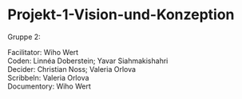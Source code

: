 # Projekt-1-Vision-und-Konzeption

Gruppe 2:

Facilitator: Wiho Wert <br>
Coden: Linnéa Doberstein; Yavar Siahmakishahri <br>
Decider: Christian Noss; Valeria Orlova<br>
Scribbeln: Valeria Orlova <br>
Documentory: Wiho Wert <br>
